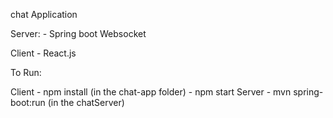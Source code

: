 chat Application

Server: - Spring boot Websocket

Client - React.js


To Run:

Client
    - npm install (in the chat-app folder)
    - npm start
Server
    - mvn spring-boot:run (in the chatServer)

